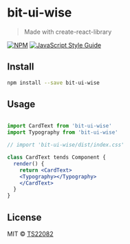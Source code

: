 # bit-ui-wise

> Made with create-react-library

[![NPM](https://img.shields.io/npm/v/bit-ui-wise.svg)](https://www.npmjs.com/package/bit-ui-wise) [![JavaScript Style Guide](https://img.shields.io/badge/code_style-standard-brightgreen.svg)](https://standardjs.com)

## Install

```bash
npm install --save bit-ui-wise
```

## Usage

```jsx

import CardText from 'bit-ui-wise'
import Typography from 'bit-ui-wise'

// import 'bit-ui-wise/dist/index.css'

class CardText tends Component {
  render() {
    return <CardText>
    <Typography></Typography>
    </CardText>
  }
}
```

## License

MIT © [TS22082](https://github.com/alphaworks-react-team/bit-ui-wise)
